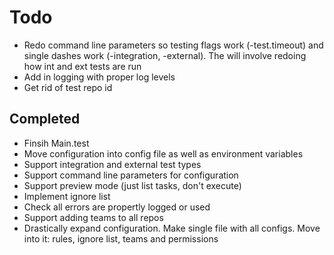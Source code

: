 # Todo
* Redo command line parameters so testing flags work (-test.timeout) and single dashes work (-integration, -external).  The will involve redoing how int and ext tests are run
* Add in logging with proper log levels
* Get rid of test repo id


## Completed
* Finsih Main.test
* Move configuration into config file as well as environment variables
* Support integration and external test types
* Support command line parameters for configuration
* Support preview mode (just list tasks, don't execute)
* Implement ignore list
* Check all errors are propertly logged or used
* Support adding teams to all repos
* Drastically expand configuration.  Make single file with all configs.  Move into it: rules, ignore list, teams and permissions
